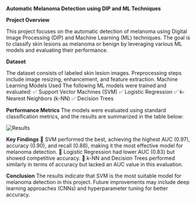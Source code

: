 **Automatic Melanoma Detection using DIP and ML Techniques**

**Project Overview**

This project focuses on the automatic detection of melanoma using Digital Image Processing (DIP) and Machine Learning (ML) techniques. The goal is to classify skin lesions as melanoma or benign by leveraging various ML models and evaluating their performance.

**Dataset**

The dataset consists of labeled skin lesion images.
Preprocessing steps include image resizing, enhancement, and feature extraction.
Machine Learning Models Used
The following ML models were trained and evaluated:
✅ Support Vector Machines (SVM)
✅ Logistic Regression
✅ k-Nearest Neighbors (k-NN)
✅ Decision Trees

**Performance Metrics**
The models were evaluated using standard classification metrics, and the results are summarized in the table below:

![Results](https://github.com/user-attachments/assets/a5b56bad-b9a9-4e74-b7c4-adf2afc31035)

**Key Findings**
📌 SVM performed the best, achieving the highest AUC (0.97), accuracy (0.90), and recall (0.88), making it the most effective model for melanoma detection.
📌 Logistic Regression had lower AUC (0.83) but showed competitive accuracy.
📌 k-NN and Decision Trees performed similarly in terms of accuracy but lacked an AUC value in this evaluation.

**Conclusion**
The results indicate that SVM is the most suitable model for melanoma detection in this project. Future improvements may include deep learning approaches (CNNs) and hyperparameter tuning for better accuracy.

